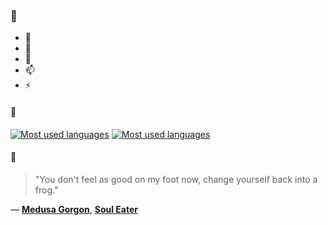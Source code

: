 ### 👋

- 🔭
- 🌱
- 💬
- 📫
- ⚡

#### 🧏

[![Most used languages](https://github-readme-stats-aynah.vercel.app/api/top-langs/?username=aynh&theme=solarized-dark&langs_count=6&layout=compact&hide_title=true)](https://github.com/anuraghazra/github-readme-stats#gh-dark-mode-only)
[![Most used languages](https://github-readme-stats-aynah.vercel.app/api/top-langs/?username=aynh&theme=solarized-light&langs_count=6&layout=compact&hide_title=true)](https://github.com/anuraghazra/github-readme-stats#gh-light-mode-only)

#### 💬

> "You don't feel as good on my foot now, change yourself back into a frog."

&mdash; [**Medusa Gorgon**](https://myanimelist.net/character.php?q=Medusa%20Gorgon&cat=character), [**Soul Eater**](https://myanimelist.net/search/all?q=Soul%20Eater&cat=all)
